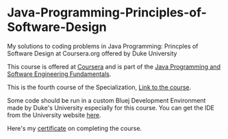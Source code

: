 # Java-Programming-Principles-of-Software-Design
My solutions to coding problems in Java Programming: Princples of Software Design at Coursera.org offered by Duke University

This course is offered at <a href="https://www.coursera.org">Coursera</a> and is part of the <a href="https://www.coursera.org/specializations/java-programming">Java Programming and Software Engineering Fundamentals</a>.

This is the fourth course of the Specialization, <a href="https://www.coursera.org/learn/java-programming-design-principles">Link to the course</a>.

Some code should be run in a custom Bluej Development Environment made by Duke's University especially for this course. You can get the IDE from the University website <a href="http://www.dukelearntoprogram.com/downloads/bluej.php?course=2">here</a>.

Here's my <a href="https://www.coursera.org/account/accomplishments/records/SRVQMN259UEG">certificate</a> on completing the course.
